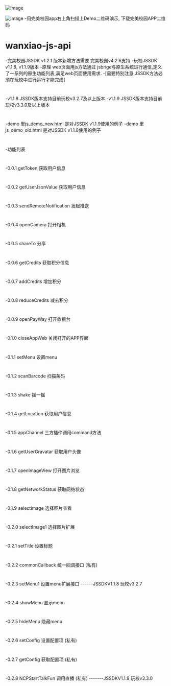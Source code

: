 ![image](https://github.com/liuchang8877/wanxiao-js-api/blob/master/JSSDK1.1.9.png)

![image](https://github.com/liuchang8877/wanxiao-js-api/blob/master/downloadApp.png)
-用完美校园app右上角扫描上Demo二维码演示, 下载完美校园APP二维码
# wanxiao-js-api
-完美校园JSSDK v1.2.1 版本新增方法需要 完美校园v4.2.6支持
-玩校JSSDK  v1.1.8, v1.1.9版本
-原理 web页面用js方法通过 jsbrige与原生系统进行通信,定义了一系列的原生功能列表,满足web页面使用需求.
-[需要特别注意,JSSDK方法必须在玩校中进行运行才能完成]
#
-v1.1.8 JSSDK版本支持目前玩校v3.2.7及以上版本
-v1.1.9 JSSDK版本支持目前玩校v3.3.0及以上版本
#
-demo 里js_demo_new.html 是对JSSDK v1.1.9使用的例子
-demo 里js_demo_old.html 是对JSSDK v1.1.8使用的例子

#
-功能列表
#
-0.0.1 getToken 获取用户信息
#
-0.0.2 getUserJsonValue 获取用户信息
#
-0.0.3 sendRemoteNotification 发起推送
#
-0.0.4 openCamera 打开相机
#
-0.0.5 shareTo   分享 
#
-0.0.6 getCredits 获取积分信息
#
-0.0.7 addCredits 增加积分
#
-0.0.8 reduceCredits 减去积分
#
-0.0.9 openPayWay   打开收银台
#
-0.1.0 closeAppWeb  关闭打开的APP界面
#
-0.1.1 setMenu      设置menu
#
-0.1.2 scanBarcode  扫描条码
#
-0.1.3 shake        摇一摇
#
-0.1.4 getLocation  获取用户信息
#
-0.1.5 appChannel   三方插件调用command方法
#
-0.1.6 getUserGravatar  获取用户头像
#
-0.1.7 openImageView   打开图片浏览
#
-0.1.8 getNetworkStatus 获取网络状态
#
-0.1.9 selectImage     选择图片查看
#
-0.2.0 selectImage1    选择图片扩展
#
-0.2.1 setTitle       设置标题
#
-0.2.2 commonCallback  统一回调接口  (私有)
#
-0.2.3 setMenu1        设置menu扩展接口           ------JSSDKV1.1.8 玩校v3.2.7
#
-0.2.4 showMenu        显示menu
#
-0.2.5 hideMenu        隐藏menu
#
-0.2.6 setConfig       设置配置项 (私有)
#
-0.2.7 getConfig       获取配置项 (私有)
#
-0.2.8 NCPStartTalkFun 调用直播   (私有)          -------JSSDKV1.1.9 玩校v3.3.0 

